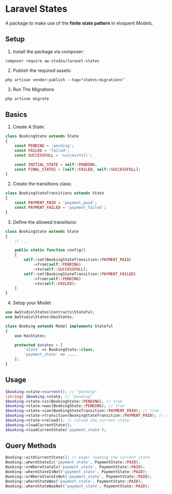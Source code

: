 # Laravel States

A package to make use of the **finite state pattern** in eloquent Models.

## Setup

1. Install the package via composer:

```shell
composer require aw-studio/laravel-states
```

2. Publish the required assets:

```shell
php artisan vendor:publish --tag="states:migrations"
```

3. Run The Migrations

```php
php artisan migrate
```

## Basics

1. Create A State:

```php
class BookingState extends State
{
    const PENDING = 'pending';
    const FAILED = 'failed';
    const SUCCESSFULL = 'successfull';

    const INITIAL_STATE = self::PENDING;
    const FINAL_STATES = [self::FAILED, self::SUCCESSFULL];
}
```

2. Create the transitions class:

```php
class BookingStateTransitions extends State
{
    const PAYMENT_PAID = 'payment_paid';
    const PAYMENT_FAILED = 'payment_failed';
}
```

3. Define the allowed transitions:

```php
class BookingState extends State
{
    // ...

    public static function config()
    {
        self::set(BookingStateTransition::PAYMENT_PAID)
            ->from(self::PENDING)
            ->to(self::SUCCESSFULL);
        self::set(BookingStateTransition::PAYMENT_FAILED)
            ->from(self::PENDING)
            ->to(self::FAILED);
    }
}
```

4. Setup your Model:

```php
use AwStudio\States\Contracts\Stateful;
use AwStudio\States\HasStates;

class Booking extends Model implements Stateful
{
    use HasStates;

    protected $states = [
        'state' => BookingState::class,
        'payment_state' => ...,
    ];
}
```

## Usage

```php
$booking->state->current(); // "pending"
(string) $booking->state; // "pending"
$booking->state->is(BookingState::PENDING); // true
$booking->state->was(BookingState::PENDING); // true
$booking->state->can(BookingStateTransition::PAYMENT_PAID); // true
$booking->state->transition(BookingStateTransition::PAYMENT_PAID); // changes state from "pending to "successful"
$booking->state->reload(); // reload the current state
$booking->loadCurrentState();
$booking->loadCurrentState('payment_state');
```

## Query Methods

```php
Booking::withCurrentState(); // eager loading the current state
Booking::whereStateIs('payment_state', PaymentState::PAID);
Booking::orWhereStateIs('payment_state', PaymentState::PAID);
Booking::whereStateIsNot('payment_state', PaymentState::PAID);
Booking::orWhereStateIsNot('payment_state', PaymentState::PAID);
Booking::whereStateWas('payment_state', PaymentState::PAID);
Booking::whereStateWasNot('payment_state', PaymentState::PAID);
```
